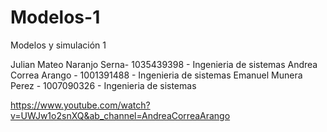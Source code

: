 # Modelos-1
Modelos y simulación 1

Julian Mateo Naranjo Serna- 1035439398 - Ingenieria de sistemas
Andrea Correa Arango - 1001391488 - Ingenieria de sistemas
Emanuel Munera Perez - 1007090326 - Ingenieria de sistemas

https://www.youtube.com/watch?v=UWJw1o2snXQ&ab_channel=AndreaCorreaArango
